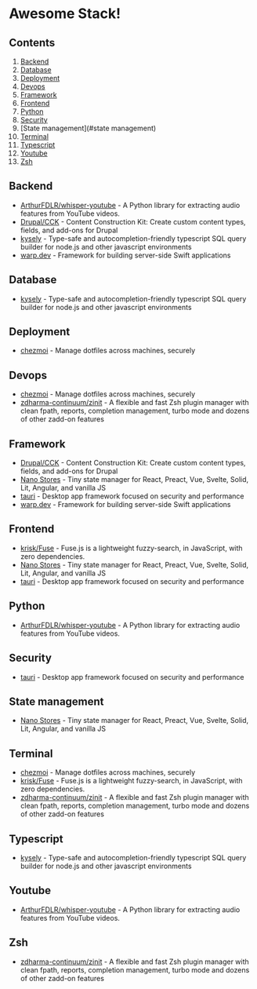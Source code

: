 # Awesome Stack!
## Contents

1. [Backend](#backend)
2. [Database](#database)
3. [Deployment](#deployment)
4. [Devops](#devops)
5. [Framework](#framework)
6. [Frontend](#frontend)
7. [Python](#python)
8. [Security](#security)
9. [State management](#state management)
10. [Terminal](#terminal)
11. [Typescript](#typescript)
12. [Youtube](#youtube)
13. [Zsh](#zsh)
## Backend

- [ArthurFDLR/whisper-youtube](https://github.com/ArthurFDLR/whisper-youtube) - A Python library for extracting audio features from YouTube videos.
- [Drupal/CCK](https://www.drupal.org/project/cck) - Content Construction Kit: Create custom content types, fields, and add-ons for Drupal
- [kysely](https://github.com/kysely-org/kysely) - Type-safe and autocompletion-friendly typescript SQL query builder for node.js and other javascript environments
- [warp.dev](https://www.warp.dev/) - Framework for building server-side Swift applications
## Database

- [kysely](https://github.com/kysely-org/kysely) - Type-safe and autocompletion-friendly typescript SQL query builder for node.js and other javascript environments
## Deployment

- [chezmoi](https://github.com/twpayne/chezmoi) - Manage dotfiles across machines, securely
## Devops

- [chezmoi](https://github.com/twpayne/chezmoi) - Manage dotfiles across machines, securely
- [zdharma-continuum/zinit](https://github.com/zdharma-continuum/zinit) - A flexible and fast Zsh plugin manager with clean fpath, reports, completion management, turbo mode and dozens of other zadd-on features
## Framework

- [Drupal/CCK](https://www.drupal.org/project/cck) - Content Construction Kit: Create custom content types, fields, and add-ons for Drupal
- [Nano Stores](https://github.com/nanostores/nanostores) - Tiny state manager for React, Preact, Vue, Svelte, Solid, Lit, Angular, and vanilla JS
- [tauri](https://tauri.app/) - Desktop app framework focused on security and performance
- [warp.dev](https://www.warp.dev/) - Framework for building server-side Swift applications
## Frontend

- [krisk/Fuse](https://github.com/krisk/Fuse) - Fuse.js is a lightweight fuzzy-search, in JavaScript, with zero dependencies.
- [Nano Stores](https://github.com/nanostores/nanostores) - Tiny state manager for React, Preact, Vue, Svelte, Solid, Lit, Angular, and vanilla JS
- [tauri](https://tauri.app/) - Desktop app framework focused on security and performance
## Python

- [ArthurFDLR/whisper-youtube](https://github.com/ArthurFDLR/whisper-youtube) - A Python library for extracting audio features from YouTube videos.
## Security

- [tauri](https://tauri.app/) - Desktop app framework focused on security and performance
## State management

- [Nano Stores](https://github.com/nanostores/nanostores) - Tiny state manager for React, Preact, Vue, Svelte, Solid, Lit, Angular, and vanilla JS
## Terminal

- [chezmoi](https://github.com/twpayne/chezmoi) - Manage dotfiles across machines, securely
- [krisk/Fuse](https://github.com/krisk/Fuse) - Fuse.js is a lightweight fuzzy-search, in JavaScript, with zero dependencies.
- [zdharma-continuum/zinit](https://github.com/zdharma-continuum/zinit) - A flexible and fast Zsh plugin manager with clean fpath, reports, completion management, turbo mode and dozens of other zadd-on features
## Typescript

- [kysely](https://github.com/kysely-org/kysely) - Type-safe and autocompletion-friendly typescript SQL query builder for node.js and other javascript environments
## Youtube

- [ArthurFDLR/whisper-youtube](https://github.com/ArthurFDLR/whisper-youtube) - A Python library for extracting audio features from YouTube videos.
## Zsh

- [zdharma-continuum/zinit](https://github.com/zdharma-continuum/zinit) - A flexible and fast Zsh plugin manager with clean fpath, reports, completion management, turbo mode and dozens of other zadd-on features
